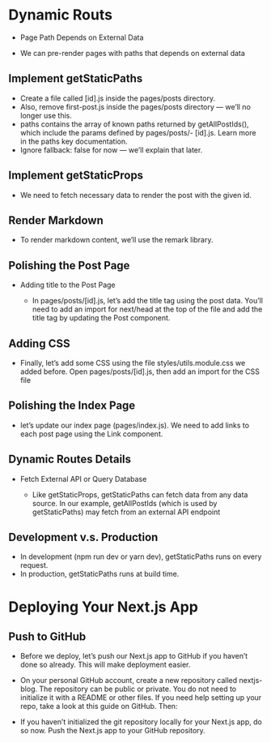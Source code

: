 # Dynamic Routs
- Page Path Depends on External Data

- We can pre-render pages with paths that depends on external data

## Implement getStaticPaths

- Create a file called [id].js inside the pages/posts directory.
- Also, remove first-post.js inside the pages/posts directory — we’ll no longer use this.
- paths contains the array of known paths returned by getAllPostIds(), which include the params defined by pages/posts/- [id].js. Learn more in the paths key documentation.
- Ignore fallback: false for now — we’ll explain that later.

## Implement getStaticProps

- We need to fetch necessary data to render the post with the given id.

## Render Markdown

- To render markdown content, we’ll use the remark library.

## Polishing the Post Page
- Adding title to the Post Page

    - In pages/posts/[id].js, let’s add the title tag using the post data. You’ll need to add an import for next/head at the top of the file and add the title tag by updating the Post component.


## Adding CSS

- Finally, let’s add some CSS using the file styles/utils.module.css we added before. Open pages/posts/[id].js, then add an import for the CSS file

## Polishing the Index Page

- let’s update our index page (pages/index.js). We need to add links to each post page using the Link component.

## Dynamic Routes Details
- Fetch External API or Query Database

    - Like getStaticProps, getStaticPaths can fetch data from any data source. In our example, getAllPostIds (which is used by getStaticPaths) may fetch from an external API endpoint

## Development v.s. Production

- In development (npm run dev or yarn dev), getStaticPaths runs on every request.
- In production, getStaticPaths runs at build time.

# Deploying Your Next.js App
## Push to GitHub

- Before we deploy, let’s push our Next.js app to GitHub if you haven’t done so already. This will make deployment easier.

- On your personal GitHub account, create a new repository called nextjs-blog. The repository can be public or private. You do not need to initialize it with a README or other files. If you need help setting up your repo, take a look at this guide on GitHub. Then:

- If you haven’t initialized the git repository locally for your Next.js app, do so now. Push the Next.js app to your GitHub repository.
